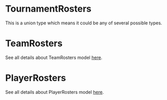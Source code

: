 # TournamentRosters

This is a union type which means it could be any of several possible types.

# TeamRosters

See all details about TeamRosters model [here](TeamRosters.md).

# PlayerRosters

See all details about PlayerRosters model [here](PlayerRosters.md).
